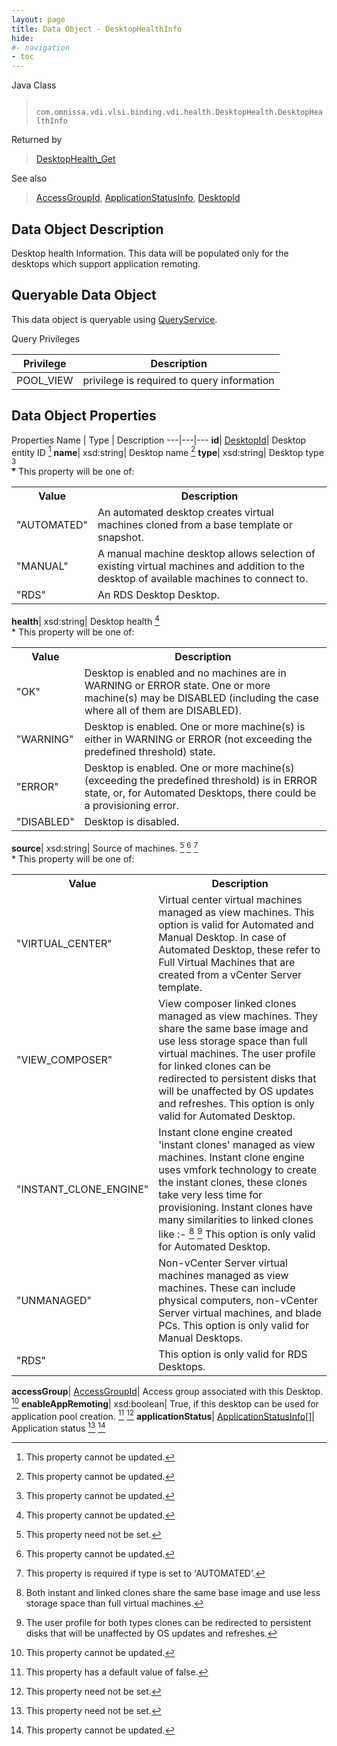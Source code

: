 ```yaml
---
layout: page
title: Data Object - DesktopHealthInfo
hide:
#- navigation
- toc
---
```






Java Class
> ` com.omnissa.vdi.vlsi.binding.vdi.health.DesktopHealth.DesktopHealthInfo`

Returned by
> [DesktopHealth_Get](vdi.health.DesktopHealth.md#get)

See also
> [AccessGroupId](vdi.entity.AccessGroupId.md), [ApplicationStatusInfo](vdi.health.DesktopHealth.ApplicationStatusInfo.md), [DesktopId](vdi.entity.DesktopId.md)


## Data Object Description

Desktop health Information. This data will be populated only for the desktops which support application remoting.

##  Queryable Data Object

This data object is queryable using [QueryService](vdi.query.QueryService.md "QueryService").

Query Privileges

Privilege |  Description
---|---
POOL_VIEW|  privilege is required to query information



## Data Object Properties
Properties
Name |  Type |  Description
---|---|---
**id**| [DesktopId](vdi.entity.DesktopId.md)|  Desktop entity ID [^2]
**name**|  xsd:string|  Desktop name [^2]
**type**|  xsd:string|  Desktop type [^2]<br>* This property will be one of:<br><table><tr><th>Value</th><th>Description</th></tr><tr><td>"AUTOMATED"</td><td>An automated desktop creates virtual machines cloned from a base template or snapshot.</td></tr><tr><td>"MANUAL"</td><td>A manual machine desktop allows selection of existing virtual machines and addition to the desktop of available machines to connect to.</td></tr><tr><td>"RDS"</td><td>An RDS Desktop Desktop.</td></tr></table>
**health**|  xsd:string|  Desktop health [^2]<br>* This property will be one of:<br><table><tr><th>Value</th><th>Description</th></tr><tr><td>"OK"</td><td>Desktop is enabled and no machines are in WARNING or ERROR state. One or more machine(s) may be DISABLED (including the case where all of them are DISABLED).</td></tr><tr><td>"WARNING"</td><td>Desktop is enabled. One or more machine(s) is either in WARNING or ERROR (not exceeding the predefined threshold) state.</td></tr><tr><td>"ERROR"</td><td>Desktop is enabled. One or more machine(s) (exceeding the predefined threshold) is in ERROR state, or, for Automated Desktops, there could be a provisioning error.</td></tr><tr><td>"DISABLED"</td><td>Desktop is disabled.</td></tr></table>
**source**|  xsd:string|  Source of machines. [^1] [^2] [^29]<br>* This property will be one of:<br><table><tr><th>Value</th><th>Description</th></tr><tr><td>"VIRTUAL_CENTER"</td><td>Virtual center virtual machines managed as view machines. This option is valid for Automated and Manual Desktop. In case of Automated Desktop, these refer to Full Virtual Machines that are created from a vCenter Server template.</td></tr><tr><td>"VIEW_COMPOSER"</td><td>View composer linked clones managed as view machines. They share the same base image and use less storage space than full virtual machines. The user profile for linked clones can be redirected to persistent disks that will be unaffected by OS updates and refreshes. This option is only valid for Automated Desktop.</td></tr><tr><td>"INSTANT_CLONE_ENGINE"</td><td>Instant clone engine created 'instant clones' managed as view machines. Instant clone engine uses vmfork technology to create the instant clones, these clones take very less time for provisioning. Instant clones have many similarities to linked clones like :- [^109] [^110] This option is only valid for Automated Desktop.</td></tr><tr><td>"UNMANAGED"</td><td>Non-vCenter Server virtual machines managed as view machines. These can include physical computers, non-vCenter Server virtual machines, and blade PCs. This option is only valid for Manual Desktops.</td></tr><tr><td>"RDS"</td><td>This option is only valid for RDS Desktops.</td></tr></table>
**accessGroup**| [AccessGroupId](vdi.entity.AccessGroupId.md)|  Access group associated with this Desktop. [^2]
**enableAppRemoting**|  xsd:boolean|  True, if this desktop can be used for application pool creation. [^5] [^1]
**applicationStatus**| [ApplicationStatusInfo[]](vdi.health.DesktopHealth.ApplicationStatusInfo.md)|  Application status [^1] [^2]


 


[^1]: This property need not be set.
[^2]: This property cannot be updated.
[^5]: This property has a default value of false.
[^29]: This property is required if type is set to 'AUTOMATED'.
[^109]: Both instant and linked clones share the same base image and use less storage space than full virtual machines.
[^110]: The user profile for both types clones can be redirected to persistent disks that will be unaffected by OS updates and refreshes.